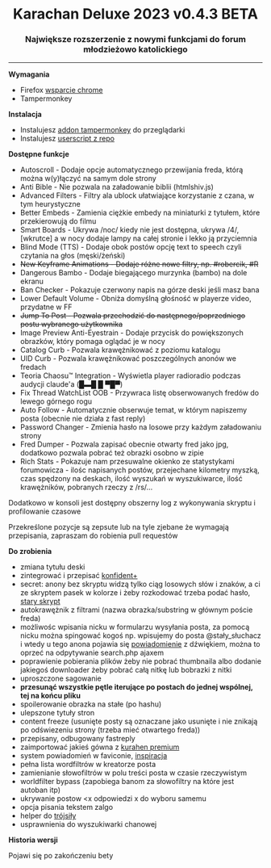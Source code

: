 <h1 align="center">Karachan Deluxe 2023 v0.4.3 BETA</h1>
<h3 align="center">Największe rozszerzenie z nowymi funkcjami do forum młodzieżowo katolickiego</h3>
<hr/>

**Wymagania**
* Firefox [wsparcie chrome](https://github.com/KDeluxe2023/KDeluxe2023/issues/1)
* Tampermonkey

**Instalacja**
* Instalujesz [addon tampermonkey](https://www.tampermonkey.net/) do przeglądarki
* Instalujesz [userscript z repo](https://github.com/KDeluxe2023/KDeluxe2023/raw/main/karachan_deluxe2023.user.js)

**Dostępne funkcje**
* Autoscroll - Dodaje opcje automatycznego przewijania freda, którą można w(y)łączyć na samym dole strony
* Anti Bible - Nie pozwala na załadowanie biblii (htmlshiv.js)
* Advanced Filters - Filtry ala ublock ułatwiające korzystanie z czana, w tym heurystyczne
* Better Embeds - Zamienia ciężkie embedy na miniaturki z tytułem, które przekierowują do filmu
* Smart Boards - Ukrywa /noc/ kiedy nie jest dostępna, ukrywa /4/, [wkrutce] a w nocy dodaje lampy na całej stronie i lekko ją przyciemnia
* Blind Mode (TTS) - Dodaje obok postów opcję text to speech czyli czytania na głos (męski/żeński)
* <del>New Keyframe Animations - Dodaje różne nowe filtry, np. #robercik, #R</del>
* Dangerous Bambo - Dodaje biegającego murzynka (bambo) na dole ekranu
* Ban Checker - Pokazuje czerwony napis na górze deski jeśli masz bana
* Lower Default Volume - Obniża domyślną głośność w playerze video, przydatne w FF
* <del>Jump To Post - Pozwala przechodzić do następnego/poprzedniego postu wybranego użytkownika</del>
* Image Preview Anti-Eyestrain - Dodaje przycisk do powiększonych obrazków, który pomaga oglądać je w nocy
* Catalog Curb - Pozwala krawężnikować z poziomu katalogu
* UID Curb - Pozwala krawężnikować poszczególnych anonów we fredach
* Teoria Chaosu™ Integration - Wyświetla player radioradio podczas audycji claude'a (█▬█ █ ▀█▀)
* Fix Thread WatchList OOB - Przywraca listę obserwowanych fredów do lewego górnego rogu
* Auto Follow - Automatycznie obserwuje temat, w którym napiszemy posta (obecnie nie działa z fast reply)
* Password Changer - Zmienia hasło na losowe przy każdym załadowaniu strony
* Fred Dumper - Pozwala zapisać obecnie otwarty fred jako jpg, dodatkowo pozwala pobrać też obrazki osobno w zipie
* Rich Stats - Pokazuje nam przesuwalne okienko ze statystykami forumowicza - ilośc napisanych postów, przejechane kilometry myszką, czas spędzony na deskach, ilość wyszukań w wyszukiwarce, ilość krawężników, pobranych rzeczy z /rs/...

Dodatkowo w konsoli jest dostępny obszerny log z wykonywania skryptu i profilowanie czasowe

Przekreślone pozycje są zepsute lub na tyle zjebane że wymagają przepisania, zapraszam do robienia pull requestów

**Do zrobienia**
* zmiana tytułu deski
* zintegrować i przepisać [konfident+](https://greasyfork.org/en/scripts/370095-konfident/code)
* secret: anony bez skryptu widzą tylko ciąg losowych słów i znaków, a ci ze skryptem pasek w kolorze i żeby rozkodować trzeba podać hasło, [stary skrypt](https://pastebin.com/Qv1pd284)
* autokrawężnik z filtrami (nazwa obrazka/substring w głównym poście freda)
* możliwośc wpisania nicku w formularzu wysyłania posta, za pomocą nicku można spingować kogoś np. wpisujemy do posta @stały_słuchacz i wtedy u tego anona pojawia się [powiadomienie](https://developer.mozilla.org/en-US/docs/Web/API/Notifications_API/Using_the_Notifications_API) z dźwiękiem, można to oprzeć na odpytywanie search.php ajaxem
* poprawienie pobierania plików żeby nie pobrać thumbnaila albo dodanie jakiegoś downloader żeby pobrać całą nitkę lub bobrazki z nitki
* uproszczone sagowanie
* <b>przesunąć wszystkie pętle iterujące po postach do jednej wspólnej, tej na końcu pliku</b>
* spoilerowanie obrazka na stałe (po hashu)
* ulepszone tytuły stron
* content freeze (usunięte posty są oznaczane jako usunięte i nie znikają po odświezeniu strony (trzeba mieć otwartego freda))
* przepisany, odbugowany fastreply
* zaimportować jakieś gówna z [kurahen premium](https://github.com/Kurahen-Premium/Kurahen-Premium)
* system powiadomień w faviconie, [inspiracja](https://pastebin.com/NazxdcsU)
* pełna lista wordfiltrów w kreatorze posta
* zamienianie słowofiltrów w polu treści posta w czasie rzeczywistym
* worldfilter bypass (zapobiega banom za słowofiltry na które jest autoban itp)
* ukrywanie postow <x odpowiedzi x do wyboru samemu
* opcja pisania tekstem zalgo
* helper do [trójsiły](https://software.hixie.ch/utilities/cgi/unicode-decoder/character-identifier?characters=%C2%A0%C2%A0%E2%96%B2+)
* usprawnienia do wyszukiwarki chanowej

**Historia wersji**

Pojawi się po zakończeniu bety
